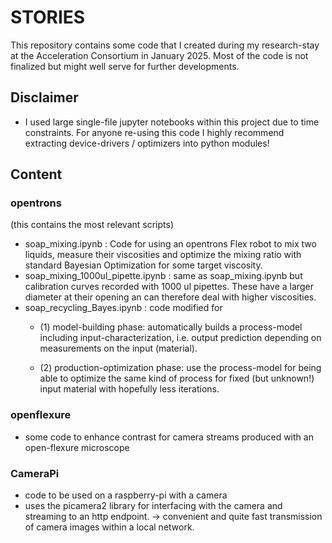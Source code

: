 # STORIES 

This repository contains some code that I created during my research-stay at the Acceleration Consortium in January 2025. Most of the code is not finalized but might well serve for further developments. 

## Disclaimer

* I used large single-file jupyter notebooks within this project due to time constraints. For anyone re-using this code I highly recommend extracting device-drivers / optimizers into python modules! 

## Content
### opentrons 
(this contains the most relevant scripts)
* soap_mixing.ipynb : Code for using an opentrons Flex robot to mix two liquids, measure their viscosities and optimize the mixing ratio with standard Bayesian Optimization for some target viscosity. 
* soap_mixing_1000ul_pipette.ipynb : same as soap_mixing.ipynb but calibration curves recorded with 1000 ul pipettes. These have a larger diameter at their opening an can therefore deal with higher viscosities. 
* soap_recycling_Bayes.ipynb : code modified for
    * (1) model-building phase: automatically builds a process-model including input-characterization, i.e. output prediction depending on measurements on the input (material).

    * (2) production-optimization phase: use the process-model for being able to optimize the same kind of process for fixed (but unknown!) input material with hopefully less iterations.

### openflexure
* some code to enhance contrast for camera streams produced with an open-flexure microscope

### CameraPi
* code to be used on a raspberry-pi with a camera
* uses the picamera2 library for interfacing with the camera and streaming to an http endpoint. -> convenient and quite fast transmission of camera images within a local network. 